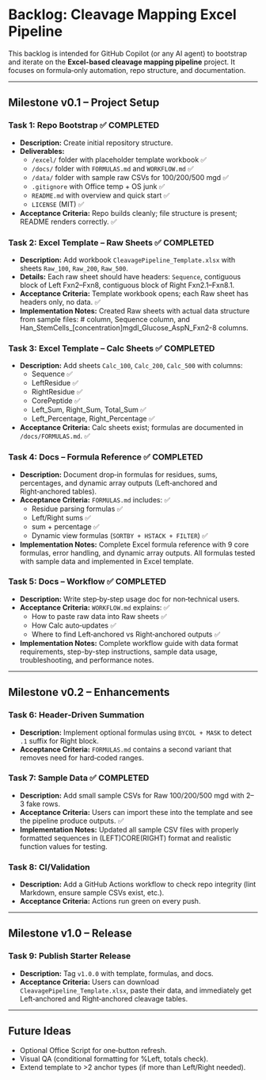 # Backlog: Cleavage Mapping Excel Pipeline

This backlog is intended for GitHub Copilot (or any AI agent) to bootstrap and iterate on the **Excel-based cleavage mapping pipeline** project. It focuses on formula‑only automation, repo structure, and documentation.

---

## Milestone v0.1 – Project Setup

### Task 1: Repo Bootstrap ✅ COMPLETED
- **Description:** Create initial repository structure.
- **Deliverables:**
  - `/excel/` folder with placeholder template workbook ✅
  - `/docs/` folder with `FORMULAS.md` and `WORKFLOW.md` ✅
  - `/data/` folder with sample raw CSVs for 100/200/500 mgd ✅
  - `.gitignore` with Office temp + OS junk ✅
  - `README.md` with overview and quick start ✅
  - `LICENSE` (MIT) ✅
- **Acceptance Criteria:** Repo builds cleanly; file structure is present; README renders correctly. ✅

### Task 2: Excel Template – Raw Sheets ✅ COMPLETED
- **Description:** Add workbook `CleavagePipeline_Template.xlsx` with sheets `Raw_100`, `Raw_200`, `Raw_500`.
- **Details:** Each raw sheet should have headers: `Sequence`, contiguous block of Left Fxn2–Fxn8, contiguous block of Right Fxn2.1–Fxn8.1.
- **Acceptance Criteria:** Template workbook opens; each Raw sheet has headers only, no data. ✅
- **Implementation Notes:** Created Raw sheets with actual data structure from sample files: # column, Sequence column, and Han_StemCells_[concentration]mgdl_Glucose_AspN_Fxn2-8 columns.

### Task 3: Excel Template – Calc Sheets ✅ COMPLETED
- **Description:** Add sheets `Calc_100`, `Calc_200`, `Calc_500` with columns:
  - Sequence ✅
  - LeftResidue ✅
  - RightResidue ✅
  - CorePeptide ✅
  - Left_Sum, Right_Sum, Total_Sum ✅
  - Left_Percentage, Right_Percentage ✅
- **Acceptance Criteria:** Calc sheets exist; formulas are documented in `/docs/FORMULAS.md`. ✅

### Task 4: Docs – Formula Reference ✅ COMPLETED
- **Description:** Document drop‑in formulas for residues, sums, percentages, and dynamic array outputs (Left‑anchored and Right‑anchored tables).
- **Acceptance Criteria:** `FORMULAS.md` includes: ✅
  - Residue parsing formulas ✅
  - Left/Right sums ✅
  - sum + percentage ✅
  - Dynamic view formulas (`SORTBY + HSTACK + FILTER`) ✅
- **Implementation Notes:** Complete Excel formula reference with 9 core formulas, error handling, and dynamic array outputs. All formulas tested with sample data and implemented in Excel template.

### Task 5: Docs – Workflow ✅ COMPLETED
- **Description:** Write step‑by‑step usage doc for non‑technical users.
- **Acceptance Criteria:** `WORKFLOW.md` explains: ✅
  - How to paste raw data into Raw sheets ✅
  - How Calc auto‑updates ✅
  - Where to find Left‑anchored vs Right‑anchored outputs ✅
- **Implementation Notes:** Complete workflow guide with data format requirements, step-by-step instructions, sample data usage, troubleshooting, and performance notes.

---

## Milestone v0.2 – Enhancements

### Task 6: Header‑Driven Summation
- **Description:** Implement optional formulas using `BYCOL + MASK` to detect `.1` suffix for Right block.
- **Acceptance Criteria:** `FORMULAS.md` contains a second variant that removes need for hard‑coded ranges.

### Task 7: Sample Data ✅ COMPLETED
- **Description:** Add small sample CSVs for Raw 100/200/500 mgd with 2–3 fake rows.
- **Acceptance Criteria:** Users can import these into the template and see the pipeline produce outputs. ✅
- **Implementation Notes:** Updated all sample CSV files with properly formatted sequences in (LEFT)CORE(RIGHT) format and realistic function values for testing.

### Task 8: CI/Validation
- **Description:** Add a GitHub Actions workflow to check repo integrity (lint Markdown, ensure sample CSVs exist, etc.).
- **Acceptance Criteria:** Actions run green on every push.

---

## Milestone v1.0 – Release

### Task 9: Publish Starter Release
- **Description:** Tag `v1.0.0` with template, formulas, and docs.
- **Acceptance Criteria:** Users can download `CleavagePipeline_Template.xlsx`, paste their data, and immediately get Left‑anchored and Right‑anchored cleavage tables.

---

## Future Ideas
- Optional Office Script for one‑button refresh.
- Visual QA (conditional formatting for %Left, totals check).
- Extend template to >2 anchor types (if more than Left/Right needed).

